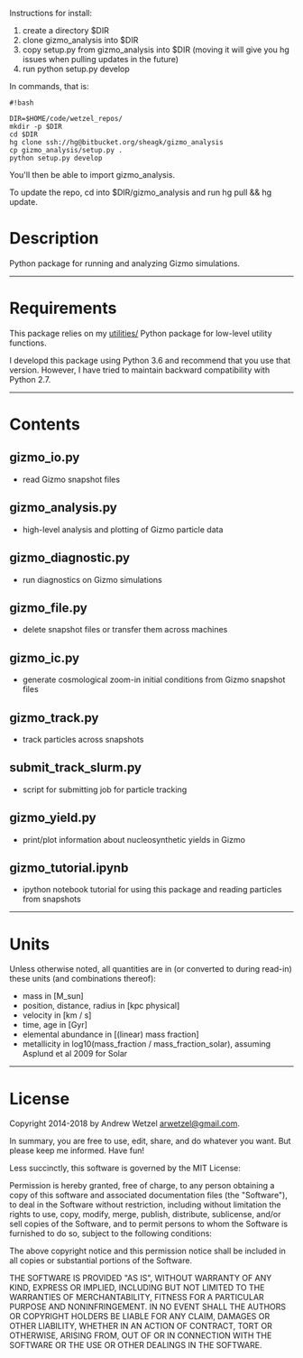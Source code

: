 Instructions for install:  

1. create a directory $DIR
2. clone gizmo_analysis into $DIR
3. copy setup.py from gizmo_analysis into $DIR (moving it will give you hg issues when pulling updates in the future)
4. run python setup.py develop

In commands, that is:

```
#!bash

DIR=$HOME/code/wetzel_repos/
mkdir -p $DIR
cd $DIR
hg clone ssh://hg@bitbucket.org/sheagk/gizmo_analysis
cp gizmo_analysis/setup.py .
python setup.py develop
```

You'll then be able to import gizmo_analysis.<whatever>

To update the repo, cd into $DIR/gizmo_analysis and run hg pull && hg update.


# Description

Python package for running and analyzing Gizmo simulations.


---
# Requirements

This package relies on my [utilities/](https://bitbucket.org/sheagk/utilities) Python package for low-level utility functions.

I developd this package using Python 3.6 and recommend that you use that version. However, I have tried to maintain backward compatibility with Python 2.7.


---
# Contents

## gizmo_io.py
* read Gizmo snapshot files

## gizmo_analysis.py
* high-level analysis and plotting of Gizmo particle data

## gizmo_diagnostic.py
* run diagnostics on Gizmo simulations

## gizmo_file.py
* delete snapshot files or transfer them across machines

## gizmo_ic.py
* generate cosmological zoom-in initial conditions from Gizmo snapshot files

## gizmo_track.py
* track particles across snapshots

## submit_track_slurm.py
* script for submitting job for particle tracking

## gizmo_yield.py
* print/plot information about nucleosynthetic yields in Gizmo

## gizmo_tutorial.ipynb
* ipython notebook tutorial for using this package and reading particles from snapshots


---
# Units

Unless otherwise noted, all quantities are in (or converted to during read-in) these units (and combinations thereof):

* mass in [M_sun]
* position, distance, radius in [kpc physical]
* velocity in [km / s]
* time, age in [Gyr]
* elemental abundance in [(linear) mass fraction]
* metallicity in log10(mass_fraction / mass_fraction_solar), assuming Asplund et al 2009 for Solar


---
# License

Copyright 2014-2018 by Andrew Wetzel <arwetzel@gmail.com>.

In summary, you are free to use, edit, share, and do whatever you want. But please keep me informed. Have fun!

Less succinctly, this software is governed by the MIT License:

Permission is hereby granted, free of charge, to any person obtaining a copy
of this software and associated documentation files (the "Software"), to deal
in the Software without restriction, including without limitation the rights
to use, copy, modify, merge, publish, distribute, sublicense, and/or sell
copies of the Software, and to permit persons to whom the Software is
furnished to do so, subject to the following conditions:

The above copyright notice and this permission notice shall be included in
all copies or substantial portions of the Software.

THE SOFTWARE IS PROVIDED "AS IS", WITHOUT WARRANTY OF ANY KIND, EXPRESS OR
IMPLIED, INCLUDING BUT NOT LIMITED TO THE WARRANTIES OF MERCHANTABILITY,
FITNESS FOR A PARTICULAR PURPOSE AND NONINFRINGEMENT. IN NO EVENT SHALL THE
AUTHORS OR COPYRIGHT HOLDERS BE LIABLE FOR ANY CLAIM, DAMAGES OR OTHER
LIABILITY, WHETHER IN AN ACTION OF CONTRACT, TORT OR OTHERWISE, ARISING FROM,
OUT OF OR IN CONNECTION WITH THE SOFTWARE OR THE USE OR OTHER DEALINGS IN
THE SOFTWARE.